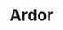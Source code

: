 ---
"\uFEFFauthor_sort": Calasso, Roberto
authors: Roberto Calasso
comments: ''
cover: "/Users/Raman/Calibre Library/Roberto Calasso/Ardor (85)/cover.jpg"
formats: mobi
id: '85'
identifiers: ''
isbn: ''
languages: ''
library_name: Calibre Library
pubdate: '0101-01-01T09:00:00+09:00'
publisher: ''
rating: ''
series: ''
series_index: '1.0'
size: '1800235'
tags: ''
timestamp: '0101-01-01T09:00:00+09:00'
title: Ardor
title_sort: Ardor
uuid: e4ca1fa2-0e13-44ea-81da-150f89f1c588
"#format": MOBI
layout: book
link: false
---